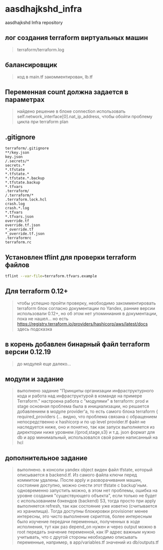 # aasdhajkshd_infra
aasdhajkshd Infra repository

## лог создания terraform виртуальных машин
> terraform/terraform.log

## балансировщик
> код в main.tf закомментирован, lb.tf

## Переменная count должна задается в параметрах
> найдено решение в блоке connection использовать self.network_interface[0].nat_ip_address, чтобы обойти проблему цикла при terraform plan

## .gitignore
```text
terraform/.gitignore 
**/key.json
key.json
/.secrets/*
secrets.*
*.tfstate
*.tfstate.*
*.tfstate.*.backup
*.tfstate.backup
*.tfvars
.terraform/
/.terraform/*
.terraform.lock.hcl
crash.log
crash.*.log
*.tfvars
*.tfvars.json
override.tf
override.tf.json
*_override.tf
*_override.tf.json
.terraformrc
terraform.rc
```

## Установлен tflint для проверки terraform файлов
```sh
tflint --var-file=terraform.tfvars.example
```
## Для terraform 0.12+
> чтобы успешно пройти проверку, необходимо закомментировать terraform блок
> согласно документации по Yandex, ранние версии использовали 0.12+, но об этом нет упоминиания в документации, пока не нашел...
> но есть https://registry.terraform.io/providers/hashicorp/aws/latest/docs здесь подсказка

## в корень добавлен бинарный файл terraform версии 0.12.19
> до модулей еще далеко...

## модули и задание
> выполнено задание "Принципы организации инфраструктурного кода и работа над инфраструктурой в команде на примере Terraform."
> настроена работа с "модулями" в terraform: prod и stage
> основная проблема была в инициализации, но решается добавлением в модуле provider\'а, то есть самого блока terraform { required_providers {...
> видно, что проблема связана с обращением непосредственно к hashicorp и по up level provider.tf файл не наследуется ниже, оно и понятно, так как запуск выполняется из директории ниже уровнем <root>/{prod,stage,s3} и т.д.
> json формат для db и app минимальный, использовался свой ранее написанный на hcl

## дополнительное задание
> выполнено. 
> в консоли yandex object виден файл tfstate, который описывается в backend.tf. Из самого файла ключи перед коммитом удалены. После apply и разворачивания машин, состояние доступно, можно снести этот tfstate с backup\'ным. 
> одновременно запустить можно, в этом нет проблемы, ошибка на уровне создания "существующего объекта", если только не будет с использованием бэкендов (backend) S3, тогда просто при apply выполняется refresh, так как состояние уже изветно (считывается из хранилища). Тогда доступны блокировки
> provisioner менее интересны, это чисто выполнение скриптов, более интересным было изучение передачи переменных, полученных в ходе исполнения, тут как раз depend_on нужен и через output можно в root передать значение переменной, как IP адрес
> важным нужно учитывать, что с другой стороны необходимо описывать переменные, например, в app/variables.tf значений из db/outputs.tf
